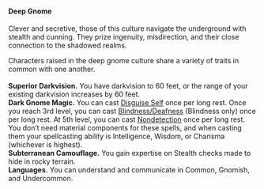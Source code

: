#### Deep Gnome

Clever and secretive, those of this culture navigate the underground with stealth and cunning.
They prize ingenuity, misdirection, and their close connection to the shadowed realms.

Characters raised in the deep gnome culture share a variety of traits in common with one another.
\
\
**Superior Darkvision.**
You have darkvision to 60 feet, or the range of your existing darkvision increases by 60 feet.
\
**Dark Gnome Magic.**
You can cast [Disguise Self](#Disguise_Self_disguise_self) once per long rest.
Once you reach 3rd level, you can cast [Blindness/Deafness](#Blindness_Deafness_blindness_deafness) (Blindness only) once per long rest.
At 5th level, you can cast [Nondetection](#Nondetection_nondetection) once per long rest.
You don’t need material components for these spells, and when casting them your spellcasting ability is Intelligence, Wisdom, or Charisma (whichever is highest).
\
**Subterranean Camouflage.**
You gain expertise on Stealth checks made to hide in rocky terrain.
\
**Languages.**
You can understand and communicate in Common, Gnomish, and Undercommon.
